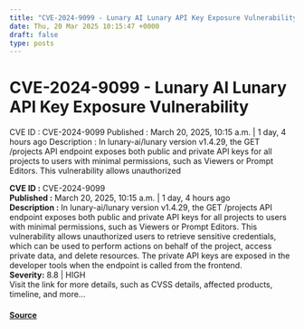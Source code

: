 ```yaml
---
title: "CVE-2024-9099 - Lunary AI Lunary API Key Exposure Vulnerability"
date: Thu, 20 Mar 2025 10:15:47 +0000
draft: false
type: posts
---
```

# CVE-2024-9099 - Lunary AI Lunary API Key Exposure Vulnerability





 CVE ID : CVE-2024-9099 Published : March 20, 2025, 10:15 a.m. | 1 day, 4 hours ago Description : In lunary-ai/lunary version v1.4.29, the GET /projects API endpoint exposes both public and private API keys for all projects to users with minimal permissions, such as Viewers or Prompt Editors. This vulnerability allows unauthorized

**CVE ID :** CVE-2024-9099  
**Published :** March 20, 2025, 10:15 a.m. | 1 day, 4 hours ago  
**Description :** In lunary-ai/lunary version v1.4.29, the GET /projects API endpoint exposes both public and private API keys for all projects to users with minimal permissions, such as Viewers or Prompt Editors. This vulnerability allows unauthorized users to retrieve sensitive credentials, which can be used to perform actions on behalf of the project, access private data, and delete resources. The private API keys are exposed in the developer tools when the endpoint is called from the frontend.  
**Severity:** 8.8 | HIGH  
Visit the link for more details, such as CVSS details, affected products, timeline, and more...

#### [Source](https://cvefeed.io/vuln/detail/CVE-2024-9099)

